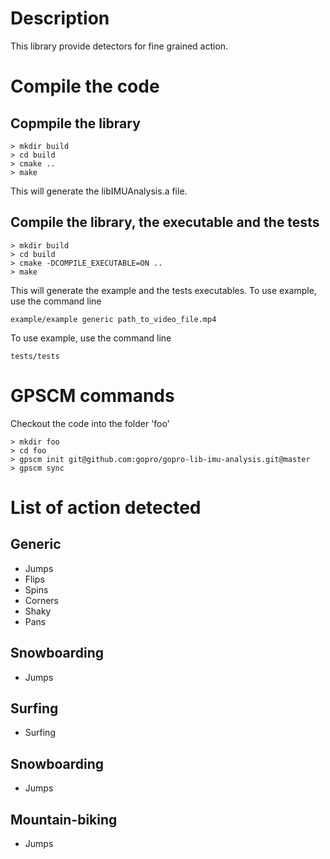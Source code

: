 # Description

This library provide detectors for fine grained action.


# Compile the code

## Copmpile the library

```
> mkdir build
> cd build
> cmake ..
> make
```

This will generate the libIMUAnalysis.a file.

## Compile the library, the executable and the tests

```
> mkdir build
> cd build
> cmake -DCOMPILE_EXECUTABLE=ON ..
> make
```

This will generate the example and the tests executables.
To use example, use the command line

```
example/example generic path_to_video_file.mp4
```

To use example, use the command line

```
tests/tests
```


# GPSCM commands

Checkout the code into the folder 'foo'

```
> mkdir foo
> cd foo
> gpscm init git@github.com:gopro/gopro-lib-imu-analysis.git@master
> gpscm sync
```


# List of action detected

## Generic

- Jumps
- Flips
- Spins
- Corners
- Shaky
- Pans

## Snowboarding

- Jumps

## Surfing

- Surfing

## Snowboarding

- Jumps

## Mountain-biking

- Jumps

